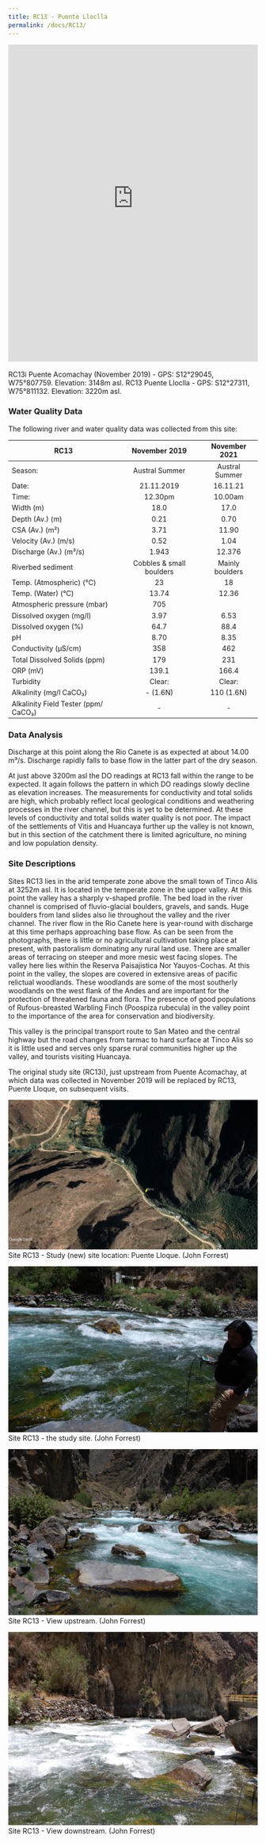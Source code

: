 ```yaml
---
title: RC13 - Puente Lloclla
permalink: /docs/RC13/
---
```


<iframe width="100%" height="640" allowfullscreen style="border-style:none;" src="https://cavep-undc-hosting.netlify.com/sites/RC13i/app-files/"></iframe>

RC13i Puente Acomachay (November 2019) - GPS: S12°29045, W75°807759.  Elevation: 3148m asl.
RC13 Puente Lloclla - GPS: S12°27311, W75°811132.  Elevation: 3220m asl.

### Water Quality Data

The following river and water quality data was collected from this site:

|     RC13                                    |          November 2019          |      November 2021     |
|---------------------------------------------|:-------------------------------:|:----------------------:|
|     Season:                                 |          Austral Summer         |      Austral Summer    |
|     Date:                                   |            21.11.2019           |         16.11.21       |
|     Time:                                   |              12.30pm            |         10.00am        |
|     Width (m)                               |               18.0              |           17.0         |
|     Depth (Av.) (m)                         |               0.21              |           0.70         |
|     CSA (Av.) (m²)                          |               3.71              |          11.90         |
|     Velocity (Av.) (m/s)                    |               0.52              |           1.04         |
|     Discharge (Av.) (m³/s)                  |               1.943             |          12.376        |
|     Riverbed sediment                       |     Cobbles & small boulders    |     Mainly boulders    |
|     Temp. (Atmospheric) (°C)                |                23               |            18          |
|     Temp. (Water) (°C)                      |               13.74             |          12.36         |
|     Atmospheric pressure (mbar)             |                705              |                        |
|     Dissolved oxygen (mg/l)                 |               3.97              |           6.53         |
|     Dissolved oxygen (%)                    |               64.7              |           88.4         |
|     pH                                      |               8.70              |           8.35         |
|     Conductivity (µS/cm)                    |                358              |           462          |
|     Total Dissolved Solids (ppm)            |                179              |           231          |
|     ORP (mV)                                |               139.1             |          166.4         |
|     Turbidity                               |              Clear:             |         Clear:         |
|     Alkalinity (mg/l CaCO₃)                 |              -  (1.6N)          |        110 (1.6N)      |
|     Alkalinity Field Tester (ppm/ CaCO₃)    |                 -               |            -           |

### Data Analysis
Discharge at this point along the Rio Canete is as expected at about 14.00 m³/s. Discharge rapidly falls to base flow in the latter part of the dry season.  

At just above 3200m asl the DO readings at RC13 fall within the range to be expected. It again follows the pattern in which DO readings slowly decline as elevation increases. The measurements for conductivity and total solids are high, which probably reflect local geological conditions and weathering processes in the river channel, but this is yet to be determined. At these levels of conductivity and total solids water quality is not poor. The impact of the settlements of Vitis and Huancaya further up the valley is not known, but in this section of the catchment there is limited agriculture, no mining and low population density.   

### Site Descriptions
Sites RC13 lies in the arid temperate zone above the small town of Tinco Alis at 3252m asl. It is located in the temperate zone in the upper valley. At this point the valley has a sharply v-shaped profile. The bed load in the river channel is comprised of fluvio-glacial boulders, gravels, and sands. Huge boulders from land slides also lie throughout the valley and the river channel. The river flow in the Rio Canete here is year-round with discharge at this time perhaps approaching base flow. As can be seen from the photographs, there is little or no agricultural cultivation taking place at present, with pastoralism dominating any rural land use. There are smaller areas of terracing on steeper and more mesic west facing slopes. The valley here lies within the Reserva Paisajistica Nor Yauyos-Cochas. At this point in the valley, the slopes are covered in extensive areas of pacific relictual woodlands. These woodlands are some of the most southerly woodlands on the west flank of the Andes and are important for the protection of threatened fauna and flora. The presence of good populations of Rufous-breasted Warbling Finch (Poospiza rubecula) in the valley point to the importance of the area for conservation and biodiversity. 

This valley is the principal transport route to San Mateo and the central highway but the road changes from tarmac to hard surface at Tinco Alis so it is little used and serves only sparse rural communities higher up the valley, and tourists visiting Huancaya. 

The original study site (RC13i), just upstream from Puente Acomachay, at which data was collected in November 2019 will be replaced by RC13, Puente Lloque, on subsequent visits.



![RC13 View upstream](/assets/SiteDescriptions/RC13/RC13PuenteLloque.jpg)
Site RC13 - Study (new) site location: Puente Lloque. (John Forrest)


![Site RC13 - the study site. (John Forrest)](/assets/SiteDescriptions/RC13/RC13Studysite.JPG)
Site RC13 - the study site. (John Forrest)


![RC13 View upstream](/assets/SiteDescriptions/RC13/RC13Viewupstream.JPG)
Site RC13 - View upstream. (John Forrest)


![RC13 View downstream](/assets/SiteDescriptions/RC13/RC13Viewdownstream.jpg)
Site RC13 - View downstream. (John Forrest)

